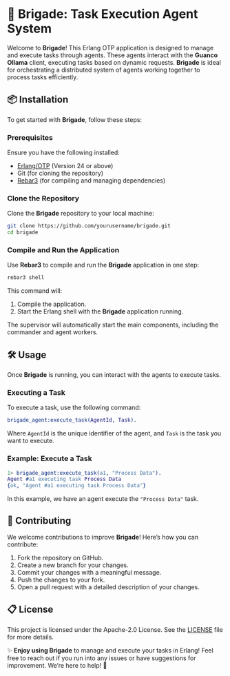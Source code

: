 # 🚀 Brigade: Task Execution Agent System

Welcome to **Brigade**! This Erlang OTP application is designed to manage and execute tasks through agents. These agents interact with the **Guanco Ollama** client, executing tasks based on dynamic requests. **Brigade** is ideal for orchestrating a distributed system of agents working together to process tasks efficiently.

## 📦 Installation

To get started with **Brigade**, follow these steps:

### Prerequisites

Ensure you have the following installed:

- [Erlang/OTP](https://www.erlang.org/downloads) (Version 24 or above)
- Git (for cloning the repository)
- [Rebar3](https://www.rebar3.org/) (for compiling and managing dependencies)

### Clone the Repository

Clone the **Brigade** repository to your local machine:

```sh
git clone https://github.com/yourusername/brigade.git
cd brigade
```

### Compile and Run the Application

Use **Rebar3** to compile and run the **Brigade** application in one step:

```sh
rebar3 shell
```

This command will:

1. Compile the application.
2. Start the Erlang shell with the **Brigade** application running.

The supervisor will automatically start the main components, including the commander and agent workers.

## 🛠 Usage

Once **Brigade** is running, you can interact with the agents to execute tasks.

### Executing a Task

To execute a task, use the following command:

```erlang
brigade_agent:execute_task(AgentId, Task).
```

Where `AgentId` is the unique identifier of the agent, and `Task` is the task you want to execute.

### Example: Execute a Task

```erlang
1> brigade_agent:execute_task(a1, "Process Data").
Agent #a1 executing task Process Data
{ok, "Agent #a1 executing task Process Data"}
```

In this example, we have an agent execute the `"Process Data"` task.

## 🌱 Contributing

We welcome contributions to improve **Brigade**! Here’s how you can contribute:

1. Fork the repository on GitHub.
2. Create a new branch for your changes.
3. Commit your changes with a meaningful message.
4. Push the changes to your fork.
5. Open a pull request with a detailed description of your changes.

## 📋 License

This project is licensed under the Apache-2.0 License. See the [LICENSE](LICENSE) file for more details.


✨ **Enjoy using Brigade** to manage and execute your tasks in Erlang! Feel free to reach out if you run into any issues or have suggestions for improvement. We’re here to help! 💬

